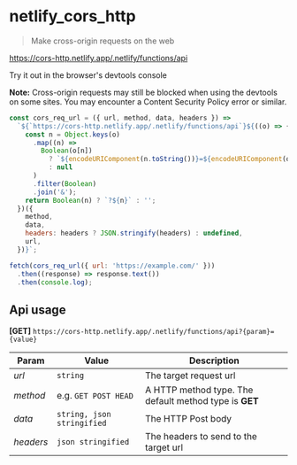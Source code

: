 # netlify_cors_http
> Make cross-origin requests on the web

https://cors-http.netlify.app/.netlify/functions/api

Try it out in the browser's devtools console

**Note:** Cross-origin requests may still be blocked when using the devtools on some sites. You may encounter a Content Security Policy error or similar.

```javascript
const cors_req_url = ({ url, method, data, headers }) =>
  `${`https://cors-http.netlify.app/.netlify/functions/api`}${((o) => {
    const n = Object.keys(o)
      .map((n) =>
        Boolean(o[n])
          ? `${encodeURIComponent(n.toString())}=${encodeURIComponent(o[n].toString())}`
          : null
      )
      .filter(Boolean)
      .join('&');
    return Boolean(n) ? `?${n}` : '';
  })({
    method,
    data,
    headers: headers ? JSON.stringify(headers) : undefined,
    url,
  })}`;

fetch(cors_req_url({ url: 'https://example.com/' }))
  .then((response) => response.text())
  .then(console.log);
```

## Api usage

**[GET]** `https://cors-http.netlify.app/.netlify/functions/api?{param}={value}`

Param | Value | Description
--- | --- | ---
*url* | `string` | The target request url
*method* | e.g. `GET POST HEAD` | A HTTP method type. The default method type is **GET**
*data* | `string, json stringified` |  The HTTP Post body 
*headers* |  `json stringified` | The headers to send to the target url
